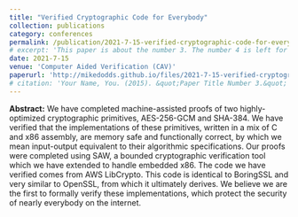 ```yaml
---
title: "Verified Cryptographic Code for Everybody"
collection: publications
category: conferences
permalink: /publication/2021-7-15-verified-cryptographic-code-for-everybody
# excerpt: 'This paper is about the number 3. The number 4 is left for future work.'
date: 2021-7-15
venue: 'Computer Aided Verification (CAV)'
paperurl: 'http://mikedodds.github.io/files/2021-7-15-verified-cryptographic-code-for-everybody.pdf'
# citation: 'Your Name, You. (2015). &quot;Paper Title Number 3.&quot; <i>Journal 1</i>. 1(3).'
---
```


**Abstract:** We have completed machine-assisted proofs of two highly- optimized cryptographic primitives, AES-256-GCM and SHA-384. We have verified that the implementations of these primitives, written in a mix of C and x86 assembly, are memory safe and functionally correct, by which we mean input-output equivalent to their algorithmic specifications. Our proofs were completed using SAW, a bounded cryptographic verification tool which we have extended to handle embedded x86. The code we have verified comes from AWS LibCrypto. This code is identical to BoringSSL and very similar to OpenSSL, from which it ultimately derives. We believe we are the first to formally verify these implementations, which protect the security of nearly everybody on the internet.
